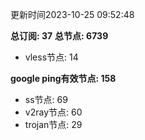 更新时间2023-10-25 09:52:48

**总订阅: 37**
**总节点: 6739**
- vless节点: 14

**google ping有效节点: 158**
- ss节点: 69
- v2ray节点: 60
- trojan节点: 29
